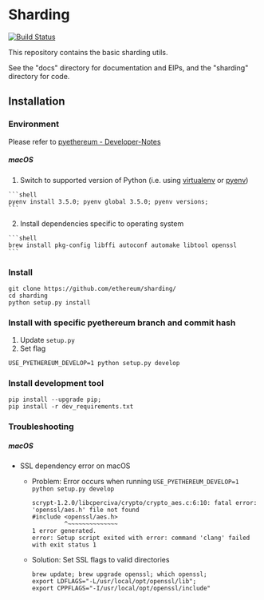# Sharding

[![Build Status](https://travis-ci.org/ethereum/sharding.svg?branch=develop)](https://travis-ci.org/ethereum/sharding)

This repository contains the basic sharding utils.

See the "docs" directory for documentation and EIPs, and the "sharding" directory for code.

## Installation
### Environment

Please refer to [pyethereum - Developer-Notes](https://github.com/ethereum/pyethereum/wiki/Developer-Notes)

##### macOS

  1. Switch to supported version of Python (i.e. using [virtualenv](https://github.com/pypa/virtualenv) or [pyenv](https://github.com/pyenv/pyenv))

    ```shell
    pyenv install 3.5.0; pyenv global 3.5.0; pyenv versions;
    ```

  2. Install dependencies specific to operating system

    ```shell
    brew install pkg-config libffi autoconf automake libtool openssl
    ```

### Install
```shell
git clone https://github.com/ethereum/sharding/
cd sharding
python setup.py install
```
 
### Install with specific pyethereum branch and commit hash
1. Update `setup.py`
2. Set flag
```shell
USE_PYETHEREUM_DEVELOP=1 python setup.py develop
```

### Install development tool
```shell
pip install --upgrade pip;
pip install -r dev_requirements.txt
```

### Troubleshooting

##### macOS

* SSL dependency error on macOS

  * Problem: Error occurs when running `USE_PYETHEREUM_DEVELOP=1 python setup.py develop`

    ```
    scrypt-1.2.0/libcperciva/crypto/crypto_aes.c:6:10: fatal error: 'openssl/aes.h' file not found
    #include <openssl/aes.h>
             ^~~~~~~~~~~~~~~
    1 error generated.
    error: Setup script exited with error: command 'clang' failed with exit status 1
    ```

  * Solution: Set SSL flags to valid directories

    ```
    brew update; brew upgrade openssl; which openssl;
    export LDFLAGS="-L/usr/local/opt/openssl/lib";
    export CPPFLAGS="-I/usr/local/opt/openssl/include"
    ```
